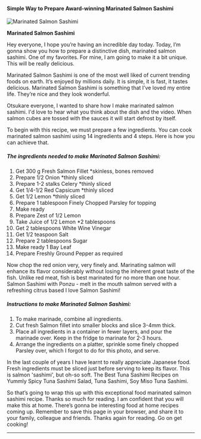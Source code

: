             

#### Simple Way to Prepare Award-winning Marinated Salmon Sashimi

![Marinated Salmon Sashimi](https://img-global.cpcdn.com/recipes/a36a8b3bf29acad2/751x532cq70/marinated-salmon-sashimi-recipe-main-photo.jpg)

**Marinated Salmon Sashimi**

Hey everyone, I hope you’re having an incredible day today. Today, I’m gonna show you how to prepare a distinctive dish, marinated salmon sashimi. One of my favorites. For mine, I am going to make it a bit unique. This will be really delicious.

Marinated Salmon Sashimi is one of the most well liked of current trending foods on earth. It’s enjoyed by millions daily. It is simple, it is fast, it tastes delicious. Marinated Salmon Sashimi is something that I’ve loved my entire life. They’re nice and they look wonderful.

Otsukare everyone, I wanted to share how I make marinated salmon sashimi. I'd love to hear what you think about the dish and the video. When salmon cubes are tossed with the sauces it will start defrost by itself.

To begin with this recipe, we must prepare a few ingredients. You can cook marinated salmon sashimi using 14 ingredients and 4 steps. Here is how you can achieve that.

##### The ingredients needed to make Marinated Salmon Sashimi:

1.  Get 300 g Fresh Salmon Fillet \*skinless, bones removed
2.  Prepare 1/2 Onion \*thinly sliced
3.  Prepare 1-2 stalks Celery \*thinly sliced
4.  Get 1/4-1/2 Red Capsicum \*thinly sliced
5.  Get 1/2 Lemon \*thinly sliced
6.  Prepare 1 tablespoon Finely Chopped Parsley for topping
7.  Make ready <Lemon Marinade>
8.  Prepare Zest of 1/2 Lemon
9.  Take Juice of 1/2 Lemon \*2 tablespoons
10.  Get 2 tablespoons White Wine Vinegar
11.  Get 1/2 teaspoon Salt
12.  Prepare 2 tablespoons Sugar
13.  Make ready 1 Bay Leaf
14.  Prepare Freshly Ground Pepper as required

Now chop the red onion very, very finely and. Marinating salmon will enhance its flavor considerably without losing the inherent great taste of the fish. Unlike red meat, fish is best marinated for no more than one hour. Salmon Sashimi with Ponzu - melt in the mouth salmon served with a refreshing citrus based I love Salmon Sashimi!

##### Instructions to make Marinated Salmon Sashimi:

1.  To make marinade, combine all ingredients.
2.  Cut fresh Salmon fillet into smaller blocks and slice 3-4mm thick.
3.  Place all ingredients in a container in fewer layers, and pour the marinade over. Keep in the fridge to marinate for 2-3 hours.
4.  Arrange the ingredients on a platter, sprinkle some finely chopped Parsley over, which I forgot to do for this photo, and serve.

In the last couple of years I have learnt to really appreciate Japanese food. Fresh ingredients must be sliced just before serving to keep its flavor. This is salmon 'sashimi', but oh-so soft. The Best Tuna Sashimi Recipes on Yummly Spicy Tuna Sashimi Salad, Tuna Sashimi, Soy Miso Tuna Sashimi.

So that’s going to wrap this up with this exceptional food marinated salmon sashimi recipe. Thanks so much for reading. I am confident that you will make this at home. There’s gonna be interesting food at home recipes coming up. Remember to save this page in your browser, and share it to your family, colleague and friends. Thanks again for reading. Go on get cooking!

* * *
